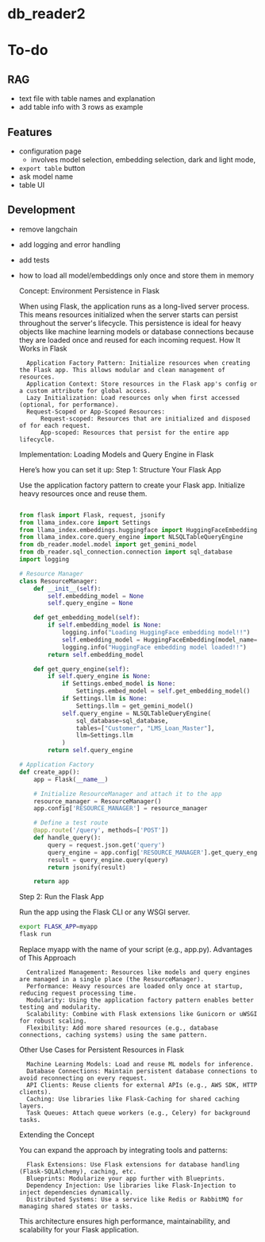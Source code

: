# db_reader2
# To-do

## RAG
- text file with table names and explanation
- add table info with 3 rows as example

## Features
- configuration page
    - involves model selection, embedding selection, dark and light mode,
- `export table` button
- ask model name
- table UI

## Development
- remove langchain
- add logging and error handling
- add tests
- how to load all model/embeddings only once and store them in memory

    Concept: Environment Persistence in Flask

    When using Flask, the application runs as a long-lived server process. This means resources initialized when the server starts can persist throughout the server's lifecycle. This persistence is ideal for heavy objects like machine learning models or database connections because they are loaded once and reused for each incoming request.
    How It Works in Flask

        Application Factory Pattern: Initialize resources when creating the Flask app. This allows modular and clean management of resources.
        Application Context: Store resources in the Flask app's config or a custom attribute for global access.
        Lazy Initialization: Load resources only when first accessed (optional, for performance).
        Request-Scoped or App-Scoped Resources:
            Request-scoped: Resources that are initialized and disposed of for each request.
            App-scoped: Resources that persist for the entire app lifecycle.

    Implementation: Loading Models and Query Engine in Flask

    Here’s how you can set it up:
    Step 1: Structure Your Flask App

    Use the application factory pattern to create your Flask app. Initialize heavy resources once and reuse them.
    ``` python

    from flask import Flask, request, jsonify
    from llama_index.core import Settings
    from llama_index.embeddings.huggingface import HuggingFaceEmbedding
    from llama_index.core.query_engine import NLSQLTableQueryEngine
    from db_reader.model.model import get_gemini_model
    from db_reader.sql_connection.connection import sql_database
    import logging

    # Resource Manager
    class ResourceManager:
        def __init__(self):
            self.embedding_model = None
            self.query_engine = None

        def get_embedding_model(self):
            if self.embedding_model is None:
                logging.info("Loading HuggingFace embedding model!!")
                self.embedding_model = HuggingFaceEmbedding(model_name="sentence-transformers/all-mpnet-base-v2")
                logging.info("HuggingFace embedding model loaded!!")
            return self.embedding_model

        def get_query_engine(self):
            if self.query_engine is None:
                if Settings.embed_model is None:
                    Settings.embed_model = self.get_embedding_model()
                if Settings.llm is None:
                    Settings.llm = get_gemini_model()
                self.query_engine = NLSQLTableQueryEngine(
                    sql_database=sql_database,
                    tables=["Customer", "LMS_Loan_Master"],
                    llm=Settings.llm
                )
            return self.query_engine

    # Application Factory
    def create_app():
        app = Flask(__name__)

        # Initialize ResourceManager and attach it to the app
        resource_manager = ResourceManager()
        app.config['RESOURCE_MANAGER'] = resource_manager

        # Define a test route
        @app.route('/query', methods=['POST'])
        def handle_query():
            query = request.json.get('query')
            query_engine = app.config['RESOURCE_MANAGER'].get_query_engine()
            result = query_engine.query(query)
            return jsonify(result)

        return app
    ```
    Step 2: Run the Flask App

    Run the app using the Flask CLI or any WSGI server.
    ``` bash
    export FLASK_APP=myapp
    flask run
    ```

    Replace myapp with the name of your script (e.g., app.py).
    Advantages of This Approach

        Centralized Management: Resources like models and query engines are managed in a single place (the ResourceManager).
        Performance: Heavy resources are loaded only once at startup, reducing request processing time.
        Modularity: Using the application factory pattern enables better testing and modularity.
        Scalability: Combine with Flask extensions like Gunicorn or uWSGI for robust scaling.
        Flexibility: Add more shared resources (e.g., database connections, caching systems) using the same pattern.

    Other Use Cases for Persistent Resources in Flask

        Machine Learning Models: Load and reuse ML models for inference.
        Database Connections: Maintain persistent database connections to avoid reconnecting on every request.
        API Clients: Reuse clients for external APIs (e.g., AWS SDK, HTTP clients).
        Caching: Use libraries like Flask-Caching for shared caching layers.
        Task Queues: Attach queue workers (e.g., Celery) for background tasks.

    Extending the Concept

    You can expand the approach by integrating tools and patterns:

        Flask Extensions: Use Flask extensions for database handling (Flask-SQLAlchemy), caching, etc.
        Blueprints: Modularize your app further with Blueprints.
        Dependency Injection: Use libraries like Flask-Injection to inject dependencies dynamically.
        Distributed Systems: Use a service like Redis or RabbitMQ for managing shared states or tasks.

    This architecture ensures high performance, maintainability, and scalability for your Flask application.